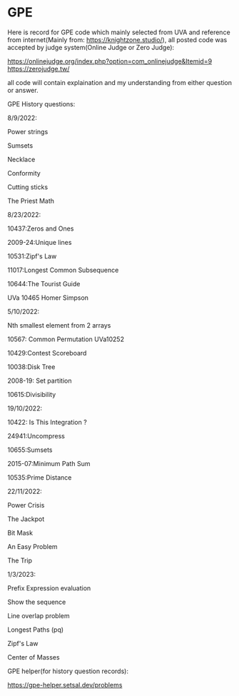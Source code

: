 # GPE
Here is record for GPE code which mainly selected from UVA and reference from internet(Mainly from: https://knightzone.studio/), all posted code was accepted by judge system(Online Judge or Zero Judge):

https://onlinejudge.org/index.php?option=com_onlinejudge&Itemid=9
https://zerojudge.tw/

all code will contain explaination and my understanding from either question or answer.



GPE History questions:


8/9/2022: 

Power strings

Sumsets

Necklace

Conformity

Cutting sticks

The Priest Math



8/23/2022:

10437:Zeros and Ones

2009-24:Unique lines

10531:Zipf's Law

11017:Longest Common Subsequence

10644:The Tourist Guide

UVa 10465 Homer Simpson



5/10/2022:

Nth smallest element from 2 arrays

10567: Common Permutation UVa10252 

10429:Contest Scoreboard

10038:Disk Tree

2008-19: Set partition  

10615:Divisibility



19/10/2022:

10422: Is This Integration ?  

24941:Uncompress

10655:Sumsets

2015-07:Minimum Path Sum

10535:Prime Distance



22/11/2022:

Power Crisis

The Jackpot

Bit Mask

An Easy Problem

The Trip



1/3/2023:

Prefix Expression evaluation

Show the sequence

Line overlap problem

Longest Paths (pq)

Zipf's Law

Center of Masses


GPE helper(for history question records):

https://gpe-helper.setsal.dev/problems
